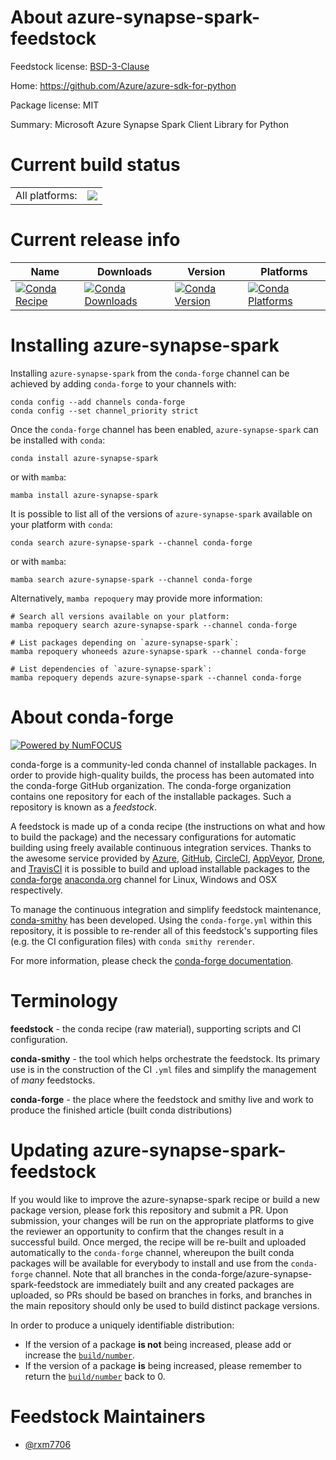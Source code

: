 About azure-synapse-spark-feedstock
===================================

Feedstock license: [BSD-3-Clause](https://github.com/conda-forge/azure-synapse-spark-feedstock/blob/main/LICENSE.txt)

Home: https://github.com/Azure/azure-sdk-for-python

Package license: MIT

Summary: Microsoft Azure Synapse Spark Client Library for Python

Current build status
====================


<table><tr><td>All platforms:</td>
    <td>
      <a href="https://dev.azure.com/conda-forge/feedstock-builds/_build/latest?definitionId=19579&branchName=main">
        <img src="https://dev.azure.com/conda-forge/feedstock-builds/_apis/build/status/azure-synapse-spark-feedstock?branchName=main">
      </a>
    </td>
  </tr>
</table>

Current release info
====================

| Name | Downloads | Version | Platforms |
| --- | --- | --- | --- |
| [![Conda Recipe](https://img.shields.io/badge/recipe-azure--synapse--spark-green.svg)](https://anaconda.org/conda-forge/azure-synapse-spark) | [![Conda Downloads](https://img.shields.io/conda/dn/conda-forge/azure-synapse-spark.svg)](https://anaconda.org/conda-forge/azure-synapse-spark) | [![Conda Version](https://img.shields.io/conda/vn/conda-forge/azure-synapse-spark.svg)](https://anaconda.org/conda-forge/azure-synapse-spark) | [![Conda Platforms](https://img.shields.io/conda/pn/conda-forge/azure-synapse-spark.svg)](https://anaconda.org/conda-forge/azure-synapse-spark) |

Installing azure-synapse-spark
==============================

Installing `azure-synapse-spark` from the `conda-forge` channel can be achieved by adding `conda-forge` to your channels with:

```
conda config --add channels conda-forge
conda config --set channel_priority strict
```

Once the `conda-forge` channel has been enabled, `azure-synapse-spark` can be installed with `conda`:

```
conda install azure-synapse-spark
```

or with `mamba`:

```
mamba install azure-synapse-spark
```

It is possible to list all of the versions of `azure-synapse-spark` available on your platform with `conda`:

```
conda search azure-synapse-spark --channel conda-forge
```

or with `mamba`:

```
mamba search azure-synapse-spark --channel conda-forge
```

Alternatively, `mamba repoquery` may provide more information:

```
# Search all versions available on your platform:
mamba repoquery search azure-synapse-spark --channel conda-forge

# List packages depending on `azure-synapse-spark`:
mamba repoquery whoneeds azure-synapse-spark --channel conda-forge

# List dependencies of `azure-synapse-spark`:
mamba repoquery depends azure-synapse-spark --channel conda-forge
```


About conda-forge
=================

[![Powered by
NumFOCUS](https://img.shields.io/badge/powered%20by-NumFOCUS-orange.svg?style=flat&colorA=E1523D&colorB=007D8A)](https://numfocus.org)

conda-forge is a community-led conda channel of installable packages.
In order to provide high-quality builds, the process has been automated into the
conda-forge GitHub organization. The conda-forge organization contains one repository
for each of the installable packages. Such a repository is known as a *feedstock*.

A feedstock is made up of a conda recipe (the instructions on what and how to build
the package) and the necessary configurations for automatic building using freely
available continuous integration services. Thanks to the awesome service provided by
[Azure](https://azure.microsoft.com/en-us/services/devops/), [GitHub](https://github.com/),
[CircleCI](https://circleci.com/), [AppVeyor](https://www.appveyor.com/),
[Drone](https://cloud.drone.io/welcome), and [TravisCI](https://travis-ci.com/)
it is possible to build and upload installable packages to the
[conda-forge](https://anaconda.org/conda-forge) [anaconda.org](https://anaconda.org/)
channel for Linux, Windows and OSX respectively.

To manage the continuous integration and simplify feedstock maintenance,
[conda-smithy](https://github.com/conda-forge/conda-smithy) has been developed.
Using the ``conda-forge.yml`` within this repository, it is possible to re-render all of
this feedstock's supporting files (e.g. the CI configuration files) with ``conda smithy rerender``.

For more information, please check the [conda-forge documentation](https://conda-forge.org/docs/).

Terminology
===========

**feedstock** - the conda recipe (raw material), supporting scripts and CI configuration.

**conda-smithy** - the tool which helps orchestrate the feedstock.
                   Its primary use is in the construction of the CI ``.yml`` files
                   and simplify the management of *many* feedstocks.

**conda-forge** - the place where the feedstock and smithy live and work to
                  produce the finished article (built conda distributions)


Updating azure-synapse-spark-feedstock
======================================

If you would like to improve the azure-synapse-spark recipe or build a new
package version, please fork this repository and submit a PR. Upon submission,
your changes will be run on the appropriate platforms to give the reviewer an
opportunity to confirm that the changes result in a successful build. Once
merged, the recipe will be re-built and uploaded automatically to the
`conda-forge` channel, whereupon the built conda packages will be available for
everybody to install and use from the `conda-forge` channel.
Note that all branches in the conda-forge/azure-synapse-spark-feedstock are
immediately built and any created packages are uploaded, so PRs should be based
on branches in forks, and branches in the main repository should only be used to
build distinct package versions.

In order to produce a uniquely identifiable distribution:
 * If the version of a package **is not** being increased, please add or increase
   the [``build/number``](https://docs.conda.io/projects/conda-build/en/latest/resources/define-metadata.html#build-number-and-string).
 * If the version of a package **is** being increased, please remember to return
   the [``build/number``](https://docs.conda.io/projects/conda-build/en/latest/resources/define-metadata.html#build-number-and-string)
   back to 0.

Feedstock Maintainers
=====================

* [@rxm7706](https://github.com/rxm7706/)


